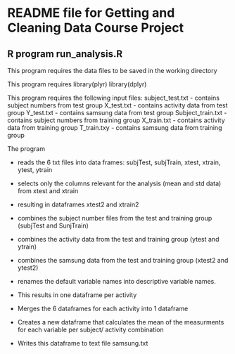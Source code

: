 # README file for Getting and Cleaning Data Course Project


## R program run_analysis.R


This program requires the data files to be saved in the working directory


This program requires
library(plyr)
library(dplyr)


This program requires the following input files:
subject_test.txt - contains subject numbers from test group
X_test.txt - contains activity data from test group
Y_test.txt - contains samsung data from test group
Subject_train.txt - contains subject numbers from training group
X_train.txt - contains activity data from training group
T_train.txy - contains samsung data from training group


The program 
- reads the 6 txt files into data frames: subjTest, subjTrain, xtest, xtrain, ytest, ytrain

- selects only the columns relevant for the analysis (mean and std data) from xtest and xtrain 
- resulting in dataframes xtest2 and xtrain2

- combines the subject number files from the test and training group (subjTest and SunjTrain)

- combines the activity data from the test and training group (ytest and ytrain)

- combines the samsung data from the test and training group (xtest2 and ytest2)

- renames the default variable names into descriptive variable names. 
- This results in one dataframe per activity

- Merges the 6 dataframes for each activity into 1 dataframe

- Creates a new dataframe that calculates the mean of the measurments for each variable per subject/ activity combination

- Writes this dataframe to text file samsung.txt



